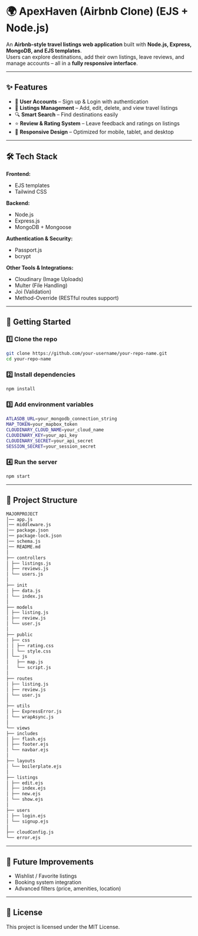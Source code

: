 # 🌍 ApexHaven (Airbnb Clone) (EJS + Node.js)

An **Airbnb-style travel listings web application** built with **Node.js, Express, MongoDB, and EJS templates**.  
Users can explore destinations, add their own listings, leave reviews, and manage accounts – all in a **fully responsive interface**.  

---

## ✨ Features

- 👤 **User Accounts** – Sign up & Login with authentication  
- 🏡 **Listings Management** – Add, edit, delete, and view travel listings  
- 🔍 **Smart Search** – Find destinations easily  
- ⭐ **Review & Rating System** – Leave feedback and ratings on listings  
- 📱 **Responsive Design** – Optimized for mobile, tablet, and desktop  

---

## 🛠️ Tech Stack

**Frontend:**  
- EJS templates  
- Tailwind CSS  

**Backend:**  
- Node.js  
- Express.js  
- MongoDB + Mongoose  

**Authentication & Security:**  
- Passport.js  
- bcrypt  

**Other Tools & Integrations:**  
- Cloudinary (Image Uploads)  
- Multer (File Handling)  
- Joi (Validation)  
- Method-Override (RESTful routes support)   

---

## 🚀 Getting Started  

### 1️⃣ Clone the repo  
```bash
git clone https://github.com/your-username/your-repo-name.git
cd your-repo-name
```
### 2️⃣ Install dependencies
```bash
npm install
```
### 3️⃣ Add environment variables
```bash
ATLASDB_URL=your_mongodb_connection_string
MAP_TOKEN=your_mapbox_token
CLOUDINARY_CLOUD_NAME=your_cloud_name
CLOUDINARY_KEY=your_api_key
CLOUDINARY_SECRET=your_api_secret
SESSION_SECRET=your_session_secret
```
### 4️⃣ Run the server
```bash
npm start
```

---

## 📂 Project Structure 
```bash
MAJORPROJECT
│── app.js
│── middleware.js
│── package.json
│── package-lock.json
│── schema.js
│── README.md
│
├── controllers
│ ├── listings.js
│ ├── reviews.js
│ └── users.js
│
├── init
│ ├── data.js
│ └── index.js
│
├── models
│ ├── listing.js
│ ├── review.js
│ └── user.js
│
├── public
│ ├── css
│ │ ├── rating.css
│ │ └── style.css
│ └── js
│   ├── map.js
│   └── script.js
│
├── routes
│ ├── listing.js
│ ├── review.js
│ └── user.js
│
├── utils
│ ├── ExpressError.js
│ └── wrapAsync.js
│
└── views
├── includes
│ ├── flash.ejs
│ ├── footer.ejs
│ └── navbar.ejs
│
├── layouts
│ └── boilerplate.ejs
│
├── listings
│ ├── edit.ejs
│ ├── index.ejs
│ ├── new.ejs
│ └── show.ejs
│
├── users
│ ├── login.ejs
│ └── signup.ejs
│
├── cloudConfig.js
└── error.ejs
```

---

## 📌 Future Improvements
- Wishlist / Favorite listings
- Booking system integration
- Advanced filters (price, amenities, location)

---

## 📜 License
This project is licensed under the MIT License.

